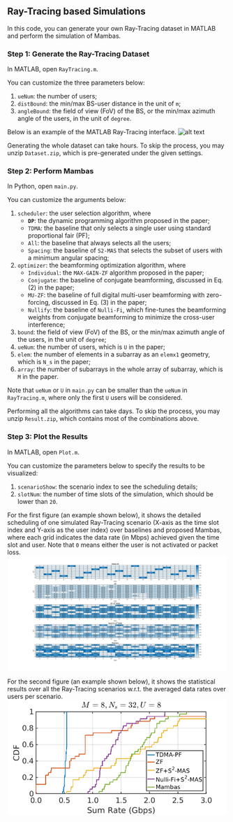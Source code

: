 ## Ray-Tracing based Simulations

In this code, you can generate your own Ray-Tracing dataset in MATLAB and perform the simulation of Mambas.

### Step 1: Generate the Ray-Tracing Dataset

In MATLAB, open `RayTracing.m`.

You can customize the three parameters below:

1. `ueNum`: the number of users;
2. `distBound`: the min/max BS-user distance in the unit of `m`;
3. `angleBound`: the field of view (FoV) of the BS, or the min/max azimuth angle of the users, in the unit of `degree`.

Below is an example of the MATLAB Ray-Tracing interface.
![alt text](./simulation-ray-tracing.png)

Generating the whole dataset can take hours. To skip the process, you may unzip `Dataset.zip`, which is pre-generated under the given settings.

### Step 2: Perform Mambas

In Python, open `main.py`.

You can customize the arguments below:

1. `scheduler`: the user selection algorithm, where
   - **`DP`**: the dynamic programming algorithm proposed in the paper;
   - `TDMA`: the baseline that only selects a single user using standard proportional fair (PF);
   - `All`: the baseline that always selects all the users;
   - `Spacing`: the baseline of `S2-MAS` that selects the subset of users with a minimum angular spacing;
3. `optimizer`: the beamforming optimization algorithm, where
   - `Individual`: the `MAX-GAIN-ZF` algorithm proposed in the paper;
   - `Conjugate`: the baseline of conjugate beamforming, discussed in Eq. (2) in the paper;
   - `MU-ZF`: the baseline of full digital multi-user beamforming with zero-forcing, discussed in Eq. (3) in the paper;
   - `Nullify`: the baseline of `Nulli-Fi`, which fine-tunes the beamforming weights from conjugate beamforming to minimize the cross-user interference;
5. `bound`: the field of view (FoV) of the BS, or the min/max azimuth angle of the users, in the unit of `degree`;
6. `ueNum`: the number of users, which is `U` in the paper;
7. `elem`: the number of elements in a subarray as an `elemx1` geometry, which is `N_s` in the paper;
8. `array`: the number of subarrays in the whole array of subarray, which is `M` in the paper.

Note that `ueNum` or `U` in `main.py` can be smaller than the `ueNum` in `RayTracing.m`, where only the first `U` users will be considered.

Performing all the algorithms can take days. To skip the process, you may unzip `Result.zip`, which contains most of the combinations above.

### Step 3: Plot the Results

In MATLAB, open `Plot.m`.

You can customize the parameters below to specify the results to be visualized:

1. `scenarioShow`: the scenario index to see the scheduling details;
2. `slotNum`: the number of time slots of the simulation, which should be lower than `20`.

For the first figure (an example shown below), it shows the detailed scheduling of one simulated Ray-Tracing scenario (X-axis as the time slot index and Y-axis as the user index) over baselines and proposed Mambas, where each grid indicates the data rate (in Mbps) achieved given the time slot and user. Note that `0` means either the user is not activated or packet loss.
![alt text](./simulation-detail.png)

For the second figure (an example shown below), it shows the statistical results over all the Ray-Tracing scenarios w.r.t. the averaged data rates over users per scenario.
![alt text](./simulation-cdf.png)
